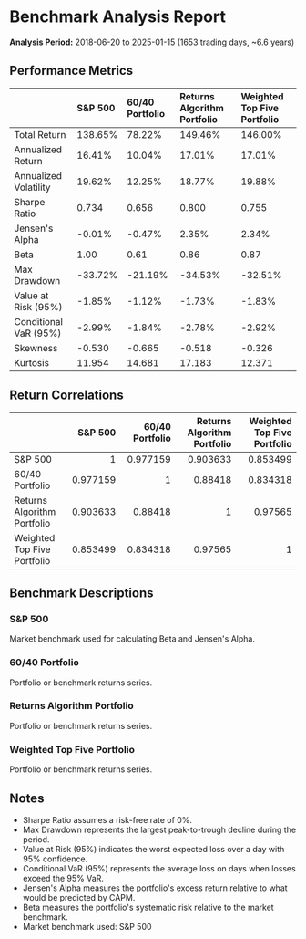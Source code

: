 # Benchmark Analysis Report

**Analysis Period:** 2018-06-20 to 2025-01-15 (1653 trading days, ~6.6 years)

## Performance Metrics

|                       | S&P 500   | 60/40 Portfolio   | Returns Algorithm Portfolio   | Weighted Top Five Portfolio   |
|:----------------------|:----------|:------------------|:------------------------------|:------------------------------|
| Total Return          | 138.65%   | 78.22%            | 149.46%                       | 146.00%                       |
| Annualized Return     | 16.41%    | 10.04%            | 17.01%                        | 17.01%                        |
| Annualized Volatility | 19.62%    | 12.25%            | 18.77%                        | 19.88%                        |
| Sharpe Ratio          | 0.734     | 0.656             | 0.800                         | 0.755                         |
| Jensen's Alpha        | -0.01%    | -0.47%            | 2.35%                         | 2.34%                         |
| Beta                  | 1.00      | 0.61              | 0.86                          | 0.87                          |
| Max Drawdown          | -33.72%   | -21.19%           | -34.53%                       | -32.51%                       |
| Value at Risk (95%)   | -1.85%    | -1.12%            | -1.73%                        | -1.83%                        |
| Conditional VaR (95%) | -2.99%    | -1.84%            | -2.78%                        | -2.92%                        |
| Skewness              | -0.530    | -0.665            | -0.518                        | -0.326                        |
| Kurtosis              | 11.954    | 14.681            | 17.183                        | 12.371                        |

## Return Correlations

|                             |   S&P 500 |   60/40 Portfolio |   Returns Algorithm Portfolio |   Weighted Top Five Portfolio |
|:----------------------------|----------:|------------------:|------------------------------:|------------------------------:|
| S&P 500                     |  1        |          0.977159 |                      0.903633 |                      0.853499 |
| 60/40 Portfolio             |  0.977159 |          1        |                      0.88418  |                      0.834318 |
| Returns Algorithm Portfolio |  0.903633 |          0.88418  |                      1        |                      0.97565  |
| Weighted Top Five Portfolio |  0.853499 |          0.834318 |                      0.97565  |                      1        |

## Benchmark Descriptions

### S&P 500

Market benchmark used for calculating Beta and Jensen's Alpha.

### 60/40 Portfolio

Portfolio or benchmark returns series.

### Returns Algorithm Portfolio

Portfolio or benchmark returns series.

### Weighted Top Five Portfolio

Portfolio or benchmark returns series.

## Notes

- Sharpe Ratio assumes a risk-free rate of 0%.
- Max Drawdown represents the largest peak-to-trough decline during the period.
- Value at Risk (95%) indicates the worst expected loss over a day with 95% confidence.
- Conditional VaR (95%) represents the average loss on days when losses exceed the 95% VaR.
- Jensen's Alpha measures the portfolio's excess return relative to what would be predicted by CAPM.
- Beta measures the portfolio's systematic risk relative to the market benchmark.
- Market benchmark used: S&P 500
